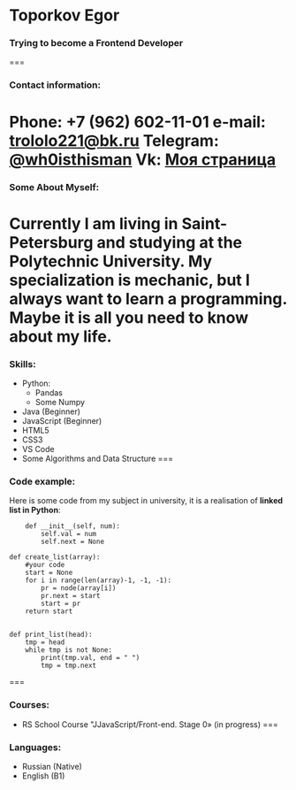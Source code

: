 # Toporkov Egor
### Trying to become a Frontend Developer
===
### Contact information:
__Phone:__ +7 (962) 602-11-01
__e-mail:__ trololo221@bk.ru
__Telegram:__ [@wh0isthisman](@wh0isthisman)
__Vk:__ [Моя страница](https://vk.com/whoisthisman)
===
### Some About Myself:
Currently I am living in Saint-Petersburg and studying at the Polytechnic University. My specialization is mechanic, but I always want to learn a programming. Maybe it is all you need to know about my life.
===
### Skills:
* Python:
    + Pandas
    + Some Numpy
* Java (Beginner)
* JavaScript (Beginner)
* HTML5
* CSS3
* VS Code
* Some Algorithms and Data Structure
===
### Code example:
Here is some code from my subject in university, it is a realisation of __linked list in Python__:
``` class node:
    def __init__(self, num):
        self.val = num
        self.next = None

def create_list(array):
    #your code
    start = None
    for i in range(len(array)-1, -1, -1):
        pr = node(array[i])
        pr.next = start
        start = pr
    return start


def print_list(head):
    tmp = head
    while tmp is not None:
        print(tmp.val, end = " ")
        tmp = tmp.next 
```
===
### Courses: 
* RS School Course "JJavaScript/Front-end. Stage 0» (in progress)
===
### Languages: 
* Russian (Native)
* English (B1)